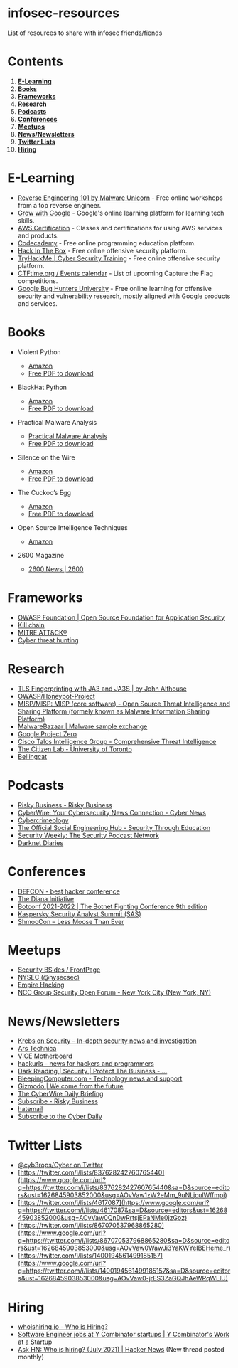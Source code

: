 # infosec-resources
List of resources to share with infosec friends/fiends

# Contents

1. **[E-Learning](#E-Learning)**
2. **[Books](#Books)**
3. **[Frameworks](#Frameworks)**
4. **[Research](#Research)**
5. **[Podcasts](#Podcasts)**
6. **[Conferences](#Conferences)**
7. **[Meetups](#Meetups)**
8. **[News/Newsletters](#newsnewsletters)**
9. **[Twitter Lists](#twitter-lists)**
10. **[Hiring](#Hiring)**

# E-Learning

- [Reverse Engineering 101 by Malware Unicorn](https://malwareunicorn.org/workshops/re101.html#0) - Free online workshops from a top reverse engineer.
- [Grow with Google](https://grow.google/) - Google's online learning platform for learning tech skills.
- [AWS Certification](https://aws.amazon.com/certification/) - Classes and certifications for using AWS services and products.
- [Codecademy](https://www.codecademy.com/) - Free online programming education platform.
- [Hack In The Box](https://www.hitb.org/) - Free online offensive security platform.
- [TryHackMe | Cyber Security Training](https://tryhackme.com/) - Free online offensive security platform.
- [CTFtime.org / Events calendar](https://ctftime.org/calendar/) - List of upcoming Capture the Flag competitions.
- [Google Bug Hunters University](https://bughunters.google.com/learn) - Free online learning for offensive security and vulnerability research, mostly aligned with Google products and services.

# Books

- Violent Python
  - [Amazon](https://www.amazon.com/Violent-Python-Cookbook-Penetration-Engineers/dp/1597499579)
  - [Free PDF to download](https://repo.zenk-security.com/Programmation/Violent%20Python%20-%20A%20Cookbook%20for%20Hackers,%20Forensic%20Analysts,%20Penetration%20Testers%20and%20Security%20Enginners.pdf)

- BlackHat Python
  - [Amazon](https://www.amazon.com/Black-Hat-Python-2nd-Programming/dp/1718501129)
  - [Free PDF to download](https://olinux.net/wp-content/uploads/2019/01/python.pdf)

- Practical Malware Analysis
  - [Practical Malware Analysis](https://nostarch.com/malware)
  - [Free PDF to download](https://doc.lagout.org/security/Malware%20%26%20Forensics/Practical%20Malware%20Analysis.pdf)

- Silence on the Wire
  - [Amazon](https://www.amazon.com/Silence-Wire-Passive-Reconnaissance-Indirect/dp/1593270461)
  - [Free PDF to download](https://www.mediafire.com/file/yj3sbem5rbm43a2/Silence_on_the_Wire.pdf/file)

- The Cuckoo’s Egg
  - [Amazon](https://www.amazon.com/Cuckoos-Egg-Tracking-Computer-Espionage/dp/1416507787)
  - [Free PDF to download](http://bayrampasamakina.com/tr/pdf_stoll_4_1.pdf)

- Open Source Intelligence Techniques
  - [Amazon](https://www.amazon.com/Open-Source-Intelligence-Techniques-Information/dp/B09PHL6Q4G/)

- 2600 Magazine
  - [2600 News | 2600](https://www.2600.com/)

# Frameworks

- [OWASP Foundation | Open Source Foundation for Application Security](https://www.google.com/url?q=https://owasp.org/&sa=D&source=editors&ust=1626845903832000&usg=AOvVaw10dpKPgaypOpbrhthcmp0w)
- [Kill chain](https://www.google.com/url?q=https://en.wikipedia.org/wiki/Kill_chain&sa=D&source=editors&ust=1626845903833000&usg=AOvVaw0ZcQr-oIU_b__ByKEoWQ22)
- [MITRE ATT&CK®](https://www.google.com/url?q=https://attack.mitre.org/&sa=D&source=editors&ust=1626845903834000&usg=AOvVaw20dEbwIWNHW_fmzhaW3fCb)
- [Cyber threat hunting](https://www.google.com/url?q=https://en.wikipedia.org/wiki/Cyber_threat_hunting&sa=D&source=editors&ust=1626845903834000&usg=AOvVaw3uFObuB0lqrZ5qqubidjyb)

# Research

- [TLS Fingerprinting with JA3 and JA3S | by John Althouse](https://www.google.com/url?q=https://engineering.salesforce.com/tls-fingerprinting-with-ja3-and-ja3s-247362855967&sa=D&source=editors&ust=1626845903835000&usg=AOvVaw0g8bx6celIqNhHb9TGGcM2)
- [OWASP/Honeypot-Project](https://www.google.com/url?q=https://github.com/OWASP/Honeypot-Project&sa=D&source=editors&ust=1626845903835000&usg=AOvVaw0Id3KRixJQGxXKOC2n3afM)
- [MISP/MISP: MISP (core software) - Open Source Threat Intelligence and Sharing Platform (formely known as Malware Information Sharing Platform)](https://www.google.com/url?q=https://github.com/MISP/MISP&sa=D&source=editors&ust=1626845903836000&usg=AOvVaw2cjyLMwGNfNhqRkOyIPgbT)
- [MalwareBazaar | Malware sample exchange](https://www.google.com/url?q=https://bazaar.abuse.ch/&sa=D&source=editors&ust=1626845903837000&usg=AOvVaw3zZod34U5MTkGq3JFq9R8A)
- [Google Project Zero](https://www.google.com/url?q=https://googleprojectzero.blogspot.com/&sa=D&source=editors&ust=1626845903837000&usg=AOvVaw0_xBbPzE7zRgYjAk98KsEP)
- [Cisco Talos Intelligence Group - Comprehensive Threat Intelligence](https://www.google.com/url?q=https://blog.talosintelligence.com/&sa=D&source=editors&ust=1626845903837000&usg=AOvVaw0Smk43FD9-FnEM_Gbfw2BS)
- [The Citizen Lab - University of Toronto](https://www.google.com/url?q=https://citizenlab.ca/&sa=D&source=editors&ust=1626845903838000&usg=AOvVaw0_5K8Aitlx7IgUyapF_8jt)
- [Bellingcat](https://www.google.com/url?q=https://www.bellingcat.com/&sa=D&source=editors&ust=1626845903838000&usg=AOvVaw0Els73rxX1pJJe9m_bUOUz)

# Podcasts

- [Risky Business - Risky Business](https://www.google.com/url?q=https://risky.biz/&sa=D&source=editors&ust=1626845903839000&usg=AOvVaw20cYKEzkzPUVspS_zqhaAV)
- [CyberWire: Your Cybersecurity News Connection - Cyber News](https://www.google.com/url?q=https://thecyberwire.com/&sa=D&source=editors&ust=1626845903839000&usg=AOvVaw3DqOMqpsxcKcpD4uamlY5z)
- [Cybercrimeology](https://www.google.com/url?q=https://www.cybercrimeology.com/&sa=D&source=editors&ust=1626845903840000&usg=AOvVaw1DNSSajeYZioQGhxcCAYme)
- [The Official Social Engineering Hub - Security Through Education](https://www.google.com/url?q=https://www.social-engineer.org/&sa=D&source=editors&ust=1626845903840000&usg=AOvVaw1briidpvwDUsLfH6n6V6hc)
- [Security Weekly: The Security Podcast Network](https://www.google.com/url?q=https://securityweekly.com/&sa=D&source=editors&ust=1626845903840000&usg=AOvVaw2BmMWXHtLZPF2SbgOwV-vm)
- [Darknet Diaries](https://darknetdiaries.com/)

# Conferences

- [DEFCON - best hacker conference](https://www.google.com/url?q=https://defcon.org/&sa=D&source=editors&ust=1626845903841000&usg=AOvVaw2wdyH_z9ntlL5U69juOd-N)
- [The Diana Initiative](https://www.google.com/url?q=https://www.dianainitiative.org/&sa=D&source=editors&ust=1626845903842000&usg=AOvVaw29YOjDb5rREp9h1COCOL6V)
- [Botconf 2021-2022 | The Botnet Fighting Conference 9th edition](https://www.google.com/url?q=https://www.botconf.eu/&sa=D&source=editors&ust=1626845903842000&usg=AOvVaw2-u_M2s2Ye6TOyEM1JReuQ)
- [Kaspersky Security Analyst Summit (SAS)](https://www.google.com/url?q=https://thesascon.com/&sa=D&source=editors&ust=1626845903842000&usg=AOvVaw3m_lhfs43IopBh_WRxYHM8)
- [ShmooCon – Less Moose Than Ever](https://www.google.com/url?q=https://www.shmoocon.org/&sa=D&source=editors&ust=1626845903843000&usg=AOvVaw3j7WTZiymZ7lHmND_xOfIF)

# Meetups

- [Security BSides / FrontPage](https://www.google.com/url?q=http://www.securitybsides.com/w/page/12194156/FrontPage&sa=D&source=editors&ust=1626845903843000&usg=AOvVaw3-bfzXuGN-1sA41QWBaKqV)
- [NYSEC (@nysecsec)](https://www.google.com/url?q=https://twitter.com/nysecsec&sa=D&source=editors&ust=1626845903844000&usg=AOvVaw3q0XzO_WXvBBZFuhdXbTvH)
- [Empire Hacking](https://www.google.com/url?q=https://www.empirehacking.nyc/&sa=D&source=editors&ust=1626845903844000&usg=AOvVaw1VtY2OJ6OoOy-M29opb0Eo)
- [NCC Group Security Open Forum - New York City (New York, NY)](https://www.google.com/url?q=https://www.meetup.com/NCCOpenForumNYC/&sa=D&source=editors&ust=1626845903845000&usg=AOvVaw14JeUjjZN7rOwTlGHs18zj)

# News/Newsletters

- [Krebs on Security – In-depth security news and investigation](https://www.google.com/url?q=http://krebsonsecurity.com/&sa=D&source=editors&ust=1626845903846000&usg=AOvVaw3XKf3VRrkrO_ZwggqTl2lj)
- [Ars Technica](https://www.google.com/url?q=https://arstechnica.com/&sa=D&source=editors&ust=1626845903847000&usg=AOvVaw2I-fPZRpLQLZqXP87vK4oP)
- [VICE Motherboard](https://www.google.com/url?q=https://motherboard.vice.com/&sa=D&source=editors&ust=1626845903847000&usg=AOvVaw3UPhVDJ9urtTijH1UioMXn)
- [hackurls - news for hackers and programmers](https://www.google.com/url?q=https://hackurls.com/&sa=D&source=editors&ust=1626845903848000&usg=AOvVaw0ApTB6moTA04q02jLZLQ7f)
- [Dark Reading | Security | Protect The Business - ...](https://www.google.com/url?q=https://www.darkreading.com/&sa=D&source=editors&ust=1626845903848000&usg=AOvVaw2SXG52XyI8bDouWPAaGl16)
- [BleepingComputer.com - Technology news and support](https://www.google.com/url?q=https://www.bleepingcomputer.com/&sa=D&source=editors&ust=1626845903849000&usg=AOvVaw13MbxfQvCaRAC6IErXS2GA)
- [Gizmodo | We come from the future](https://www.google.com/url?q=https://gizmodo.com/&sa=D&source=editors&ust=1626845903849000&usg=AOvVaw0knIK0CKrObK94vcr4Btn4)
- [The CyberWire Daily Briefing](https://www.google.com/url?q=https://thecyberwire.com/newsletters/daily-briefing&sa=D&source=editors&ust=1626845903850000&usg=AOvVaw01Dl4rn8wrgzcfwhmEW2gj)
- [Subscribe - Risky Business](https://www.google.com/url?q=https://risky.biz/subscribe/&sa=D&source=editors&ust=1626845903850000&usg=AOvVaw2lEYsbxypG-9nu-i9ea-p6)
- [hatemail](https://www.google.com/url?q=https://hatemail.io&sa=D&source=editors&ust=1626845903850000&usg=AOvVaw1078jAxb8FbpfdO_-nYoOp)
- [Subscribe to the Cyber Daily](https://www.google.com/url?q=https://go.recordedfuture.com/cyber-daily&sa=D&source=editors&ust=1626845903851000&usg=AOvVaw1LIqTLjaXKPwL9pLr1LUs0)

# Twitter Lists

- [@cyb3rops/Cyber on Twitter](https://www.google.com/url?q=https://twitter.com/i/lists/201875823&sa=D&source=editors&ust=1626845903851000&usg=AOvVaw2I_IYVtTfBRjk6ePjVxfLL)
- [https://twitter.com/i/lists/837628242760765440](https://www.google.com/url?q=https://twitter.com/i/lists/837628242760765440&sa=D&source=editors&ust=1626845903852000&usg=AOvVaw1zW2eMm_9uNLjculWffmpi)
- [https://twitter.com/i/lists/4617087](https://www.google.com/url?q=https://twitter.com/i/lists/4617087&sa=D&source=editors&ust=1626845903852000&usg=AOvVaw0QnDwRrtsjEPaNMe0jzGoz)
- [https://twitter.com/i/lists/867070537968865280](https://www.google.com/url?q=https://twitter.com/i/lists/867070537968865280&sa=D&source=editors&ust=1626845903853000&usg=AOvVaw0WawJi3YaKWYeIBEHeme_r)
- [https://twitter.com/i/lists/1400194561499185157](https://www.google.com/url?q=https://twitter.com/i/lists/1400194561499185157&sa=D&source=editors&ust=1626845903853000&usg=AOvVaw0-jrES3ZaGQJhAeWRqWLlU)

# Hiring

- [whoishiring.io - Who is Hiring?](https://www.google.com/url?q=https://whoishiring.io/&sa=D&source=editors&ust=1626845903854000&usg=AOvVaw1SUvD7nefCnMeRIUgjP3DW)
- [Software Engineer jobs at Y Combinator startups | Y Combinator's Work at a Startup](https://www.google.com/url?q=https://www.ycombinator.com/jobs/&sa=D&source=editors&ust=1626845903854000&usg=AOvVaw3i0WuQl5KnRusWHvhk9l2V)
- [Ask HN: Who is hiring? (July 2021) | Hacker News](https://www.google.com/url?q=https://news.ycombinator.com/item?id%3D27699704&sa=D&source=editors&ust=1626845903855000&usg=AOvVaw0wdPYUOdfv24BVE-GZLeRT) (New thread posted monthly)
